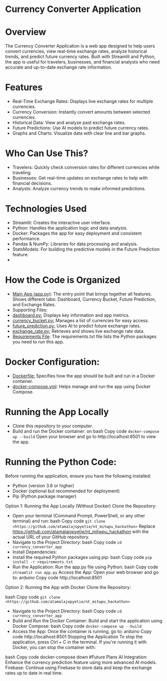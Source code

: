 # Currency Converter Application

# Overview 
The Currency Converter Application is a web app designed to help users convert currencies, view real-time exchange rates, analyze historical trends, and predict future currency rates. Built with Streamlit and Python, the app is useful for travelers, businesses, and financial analysts who need accurate and up-to-date exchange rate information.

# Features
- Real-Time Exchange Rates: Displays live exchange rates for multiple currencies.
- Currency Conversion: Instantly convert amounts between selected currencies.
- Historical Data: View and analyze past exchange rates.
- Future Predictions: Use AI models to predict future currency rates.
- Graphs and Charts: Visualize data with clear line and bar graphs.

# Who Can Use This?
- Travelers: Quickly check conversion rates for different currencies while traveling.
- Businesses: Get real-time updates on exchange rates to help with financial decisions.
- Analysts: Analyze currency trends to make informed predictions.

# Technologies Used
- Streamlit: Creates the interactive user interface.
- Python: Handles the application logic and data analysis.
- Docker: Packages the app for easy deployment and consistent performance.
- Pandas & NumPy: Libraries for data processing and analysis.
- StatsModels: For building the predictive models in the Future Prediction feature.
- 
# How the Code is Organized
- [Main App (app.py)](https://github.com/atamalajopyetie/nt_mitwpu_hackathon/blob/main/app.py "Main App (app.py)"): The entry point that brings together all features.
Shows different tabs: Dashboard, Currency Bucket, Future Prediction, and Exchange Rates.
- Supporting Files:
- [dashboard.py:](https://github.com/atamalajopyetie/nt_mitwpu_hackathon/blob/main/dashboard.py "dashboard.py:") Displays key information and app metrics.
- [currency_bucket.py:](https://github.com/atamalajopyetie/nt_mitwpu_hackathon/blob/main/currency_bucket.py "currency_bucket.py:") Manages a list of currencies for easy access.
- [future_prediction.py:](https://github.com/atamalajopyetie/nt_mitwpu_hackathon/blob/main/future_prediction.py "future_prediction.py:") Uses AI to predict future exchange rates.
- [exchange_rate.py:](https://github.com/atamalajopyetie/nt_mitwpu_hackathon/blob/main/exchange_rate.py "exchange_rate.py:") Retrieves and shows live exchange rate data.
- [Requirements File](https://github.com/atamalajopyetie/nt_mitwpu_hackathon/blob/main/requirements.txt "Requirements File"): The requirements.txt file lists the Python packages you need to run this app.
  
# Docker Configuration:
- [Dockerfile:](https://github.com/atamalajopyetie/nt_mitwpu_hackathon/blob/main/Dockerfile "Dockerfile:") Specifies how the app should be built and run in a Docker container.
- [docker-compose.yml](https://github.com/atamalajopyetie/nt_mitwpu_hackathon/blob/main/docker-compose.yml "docker-compose.yml"): Helps manage and run the app using Docker Compose.
  
# Running the App Locally 
- Clone this repository to your computer. 
- Build and run the Docker container:
	 on bash Copy code
	 `docker-compose up --build`
	 Open your browser and go to http://localhost:8501 to view the app.

# Running the Python Code:

Before running the application, ensure you have the following installed:

- Python (version 3.8 or higher)
- Docker (optional but recommended for deployment)
- Pip (Python package manager)

Option 1: Running the App Locally (Without Docker)
Clone the Repository:

- Open your terminal (Command Prompt, PowerShell, or any other terminal) and run:
bash Copy code
`git clone <https://github.com/atamalajopyetie/nt_mitwpu_hackathon>`
Replace <https://github.com/atamalajopyetie/nt_mitwpu_hackathon> with the actual URL of your GitHub repository.
- Navigate to the Project Directory:
bash Copy code
`cd currency_converter_app`
- Install Dependencies:
- Install the required Python packages using pip:
bash Copy code
`pip install -r requirements.txt`
- Run the Application:
Run the app.py file using Python:
bash Copy code
`streamlit run app.py`
Access the App:
Open your web browser and go to:
arduino
Copy code
http://localhost:8501

Option 2: Running the App with Docker
Clone the Repository:

bash Copy code
`git clone <https://github.com/atamalajopyetie/nt_mitwpu_hackathon>`
- Navigate to the Project Directory:
bash Copy code
`cd currency_converter_app`
- Build and Run the Docker Container:
Build and start the application using Docker Compose:
bash Copy code
`docker-compose up --build`
- Access the App:
Once the container is running, go to:
arduino
Copy code
http://localhost:8501
Stopping the Application
To stop the application, press Ctrl + C in the terminal. If you're running it with Docker, you can stop the container with:

bash
Copy code
docker-compose down
#Future Plans AI Integration:
Enhance the currency prediction feature using more advanced AI models. Firebase: Continue using Firebase to store data and keep the exchange rates up to date in real time.
